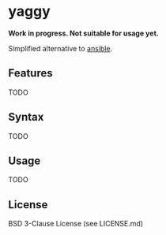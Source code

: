 # yaggy

**Work in progress. Not suitable for usage yet.**

Simplified alternative to [ansible][ansible].


## Features

TODO


## Syntax

TODO


## Usage

TODO


## License

BSD 3-Clause License (see LICENSE.md)


[ansible]: https://www.ansible.com
